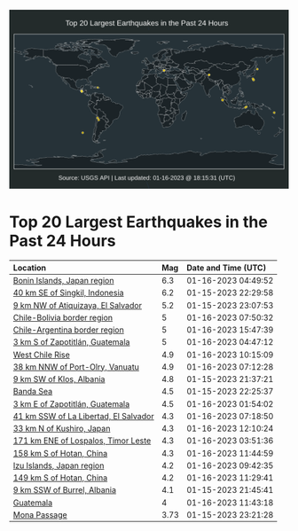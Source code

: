 ![Map](./map.png)

# Top 20 Largest Earthquakes in the Past 24 Hours

| Location | Mag | Date and Time (UTC) |
|:---|:---|:---|
| [Bonin Islands, Japan region](https://earthquake.usgs.gov/earthquakes/eventpage/us7000j4mj) | 6.3 | 01-16-2023 04:49:52 |
| [40 km SE of Singkil, Indonesia](https://earthquake.usgs.gov/earthquakes/eventpage/us7000j4kr) | 6.2 | 01-15-2023 22:29:58 |
| [9 km NW of Atiquizaya, El Salvador](https://earthquake.usgs.gov/earthquakes/eventpage/us7000j4ld) | 5.2 | 01-15-2023 23:07:53 |
| [Chile-Bolivia border region](https://earthquake.usgs.gov/earthquakes/eventpage/us7000j4na) | 5 | 01-16-2023 07:50:32 |
| [Chile-Argentina border region](https://earthquake.usgs.gov/earthquakes/eventpage/us7000j4pm) | 5 | 01-16-2023 15:47:39 |
| [3 km S of Zapotitlán, Guatemala](https://earthquake.usgs.gov/earthquakes/eventpage/us7000j4mi) | 5 | 01-16-2023 04:47:12 |
| [West Chile Rise](https://earthquake.usgs.gov/earthquakes/eventpage/us7000j4np) | 4.9 | 01-16-2023 10:15:09 |
| [38 km NNW of Port-Olry, Vanuatu](https://earthquake.usgs.gov/earthquakes/eventpage/us7000j4n4) | 4.9 | 01-16-2023 07:12:28 |
| [9 km SW of Klos, Albania](https://earthquake.usgs.gov/earthquakes/eventpage/us7000j4kh) | 4.8 | 01-15-2023 21:37:21 |
| [Banda Sea](https://earthquake.usgs.gov/earthquakes/eventpage/us7000j4kq) | 4.5 | 01-15-2023 22:25:37 |
| [3 km E of Zapotitlán, Guatemala](https://earthquake.usgs.gov/earthquakes/eventpage/us7000j4ly) | 4.5 | 01-16-2023 01:54:02 |
| [41 km SSW of La Libertad, El Salvador](https://earthquake.usgs.gov/earthquakes/eventpage/us7000j4mz) | 4.3 | 01-16-2023 07:18:50 |
| [33 km N of Kushiro, Japan](https://earthquake.usgs.gov/earthquakes/eventpage/us7000j4p4) | 4.3 | 01-16-2023 12:10:24 |
| [171 km ENE of Lospalos, Timor Leste](https://earthquake.usgs.gov/earthquakes/eventpage/us7000j4md) | 4.3 | 01-16-2023 03:51:36 |
| [158 km S of Hotan, China](https://earthquake.usgs.gov/earthquakes/eventpage/us7000j4p0) | 4.3 | 01-16-2023 11:44:59 |
| [Izu Islands, Japan region](https://earthquake.usgs.gov/earthquakes/eventpage/us7000j4nl) | 4.2 | 01-16-2023 09:42:35 |
| [149 km S of Hotan, China](https://earthquake.usgs.gov/earthquakes/eventpage/us7000j4nw) | 4.2 | 01-16-2023 11:29:41 |
| [9 km SSW of Burrel, Albania](https://earthquake.usgs.gov/earthquakes/eventpage/us7000j4kl) | 4.1 | 01-15-2023 21:45:41 |
| [Guatemala](https://earthquake.usgs.gov/earthquakes/eventpage/us7000j4ny) | 4 | 01-16-2023 11:43:18 |
| [Mona Passage](https://earthquake.usgs.gov/earthquakes/eventpage/pr2023015002) | 3.73 | 01-15-2023 23:21:28 |
